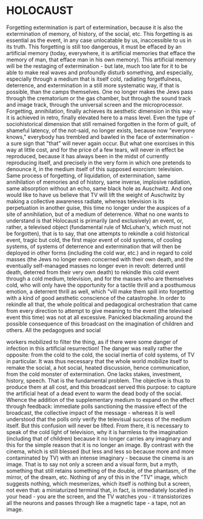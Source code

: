 # HOLOCAUST #

Forgetting extermination is part of extermination, because it is also the extermination of
memory, of history, of the social, etc. This forgetting is as essential as the event, in any
case unlocatable by us, inaccessible to us in its truth. This forgetting is still too
dangerous, it must be effaced by an artificial memory (today, everywhere, it is artificial
memories that efface the memory of man, that efface man in his own memory). This
artificial memory will be the restaging of extermination - but late, much too late for it to
be able to make real waves and profoundly disturb something, and especially, especially
through a medium that is itself cold, radiating forgetfulness, deterrence, and
extermination in a still more systematic way, if that is possible, than the camps
themselves. One no longer makes the Jews pass through the crematorium or the gas
chamber, but through the sound track and image track, through the universal screen and
the microprocessor. Forgetting, annihilation, finally achieves its aesthetic dimension in
this way - it is achieved in retro, finally elevated here to a mass level.
Even the type of sociohistorical dimension that still remained forgotten in the form of
guilt, of shameful latency, of the not-said, no longer exists, because now "everyone
knows," everybody has trembled and bawled in the face of extermination - a sure sign
that "that" will never again occur. But what one exorcises in this way at little cost, and
for the price of a few tears, will never in effect be reproduced, because it has always been
in the midst of currently reproducing itself, and precisely in the very form in which one
pretends to denounce it, in the medium itself of this supposed exorcism: television. Same
process of forgetting, of liquidation, of extermination, same annihilation of memories and
of history, same inverse, implosive radiation, same absorption without an echo, same
black hole as Auschwitz. And one would like to have us believe that TV will lift the
weight of Auschwitz by making a collective awareness radiate, whereas television is its
perpetuation in another guise, this time no longer under the auspices of a site of
annihilation, but of a medium of deterrence.
What no one wants to understand is that Holocaust is primarily (and exclusively) an
event, or, rather, a televised object (fundamental rule of McLuhan's, which must not be
forgotten), that is to say, that one attempts to rekindle a cold historical event, tragic but
cold, the first major event of cold systems, of cooling systems, of systems of deterrence
and extermination that will then be deployed in other forms (including the cold war, etc.)
and in regard to cold masses (the Jews no longer even concerned with their own death,
and the eventually self-managed masses no longer even in revolt: deterred until death,
deterred from their very own death) to rekindle this cold event through a cold medium,
television, and for the masses who are themselves cold, who will only have the
opportunity for a tactile thrill and a posthumous emotion, a deterrent thrill as well, which
"vill make them spill into forgetting with a kind of good aesthetic conscience of the
catastrophe.
In order to rekindle all that, the whole political and pedagogical orchestration that came
from every direction to attempt to give meaning to the event (the televised event this
time) was not at all excessive. Panicked blackmailing around the possible consequence of
this broadcast on the imagination of children and others. All the pedagogues and social

workers mobilized to filter the thing, as if there were some danger of infection in this
artificial resurrection! The danger was really rather the opposite: from the cold to the
cold, the social inertia of cold systems, of TV in particular. It was thus necessary that the
whole world mobilize itself to remake the social, a hot social, heated discussion, hence
communication, from the cold monster of extermination. One lacks stakes, investment,
history, speech. That is the fundamental problem. The objective is thus to produce them
at all cost, and this broadcast served this purpose: to capture the artificial heat of a dead
event to warm the dead body of the social. Whence the addition of the supplementary
medium to expand on the effect through feedback: immediate polls sanctioning the
massive effect of the broadcast, the collective impact of the message - whereas it is well
understood that the polls only verify the televisual success of the medium itself. But this
confusion will never be lifted. From there, it is necessary to speak of the cold light of
television, why it is harmless to the imagination (including that of children) because it no
longer carries any imaginary and this for the simple reason that it is no longer an image.
By contrast with the cinema, which is still blessed (but less and less so because more and
more contaminated by TV) with an intense imaginary - because the cinema is an image.
That is to say not only a screen and a visual form, but a myth, something that still retains
something of the double, of the phantasm, of the mirror, of the dream, etc. Nothing of any
of this in the "TV" image, which suggests nothing, which mesmerizes, which itself is
nothing but a screen, not even that: a miniaturized terminal that, in fact, is immediately
located in your head - you are the screen, and the TV watches you - it transistorizes all
the neurons and passes through like a magnetic tape - a tape, not an image.
